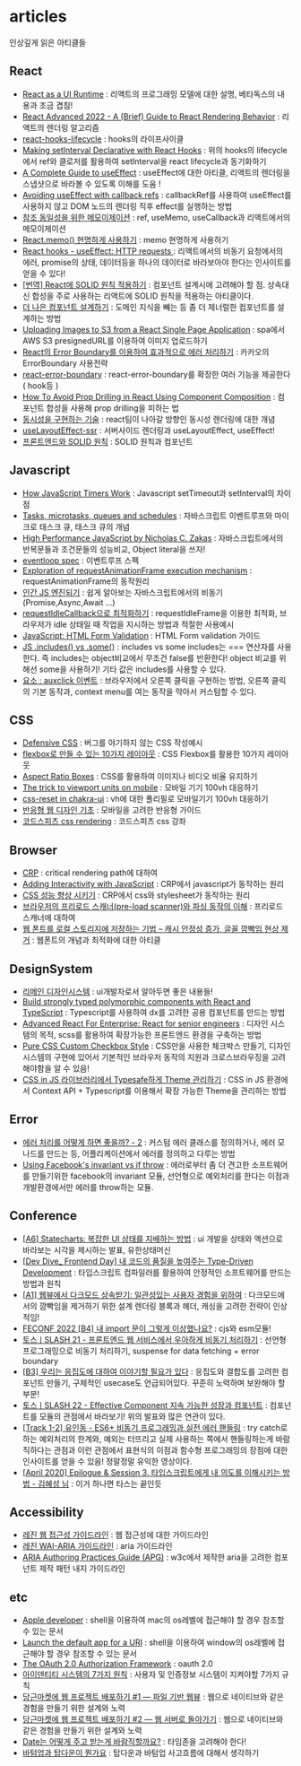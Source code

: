 # articles

인상깊게 읽은 아티클들

## React

- [React as a UI Runtime](https://overreacted.io/react-as-a-ui-runtime/) : 리액트의 프로그래밍 모델에 대한 설명, 베타독스의 내용과 조금 겹침!
- [React Advanced 2022 - A (Brief) Guide to React Rendering Behavior](https://blog.isquaredsoftware.com/2022/10/presentations-react-rendering-behavior/) : 리액트의 렌더링 알고리즘
- [react-hooks-lifecycle](https://github.com/Wavez/react-hooks-lifecycle) : hooks의 라이프사이클
- [Making setInterval Declarative with React Hooks](https://overreacted.io/making-setinterval-declarative-with-react-hooks/) : 위의 hooks의 lifecycle에서 ref와 클로저를 활용하여 setInterval을 react lifecycle과 동기화하기
- [A Complete Guide to useEffect](https://overreacted.io/a-complete-guide-to-useeffect/) : useEffect에 대한 아티클, 리액트의 렌더링을 스냅샷으로 바라볼 수 있도록 이해를 도움 !
- [Avoiding useEffect with callback refs](https://tkdodo.eu/blog/avoiding-use-effect-with-callback-refs#interacting-with-refs) : callbackRef를 사용하여 useEffect를 사용하지 않고 DOM 노드의 렌더링 직후 effect를 실행하는 방법
- [참조 동일성을 위한 메모이제이션](https://yceffort.kr/2022/04/memo-for-referential-stability-in-react#%EC%99%9C-%EB%AA%A8%EB%93%A0-%EC%BB%B4%ED%8F%AC%EB%84%8C%ED%8A%B8%EB%A5%BC-memo-%ED%95%B4%EC%95%BC-%ED%95%98%EB%8A%94%EA%B0%80) : ref, useMemo, useCallback과 리액트에서의 메모이제이션
- [React.memo() 현명하게 사용하기](https://ui.toast.com/weekly-pick/ko_20190731) : memo 현명하게 사용하기
- [React hooks - useEffect: HTTP requests ](https://im-developer.tistory.com/211) : 리액트에서의 비동기 요청에서의 에러, promise의 상태, 데이터등을 하나의 데이터로 바라보아야 한다는 인사이트를 얻을 수 있다!
- [\[번역\] React에 SOLID 원칙 적용하기](https://dev-boku.tistory.com/entry/%EB%B2%88%EC%97%AD-React%EC%97%90-SOLID-%EC%9B%90%EC%B9%99-%EC%A0%81%EC%9A%A9%ED%95%98%EA%B8%B0) : 컴포넌트 설계시에 고려해야 할 점. 상속대신 합성을 주로 사용하는 리액트에 SOLID 원칙을 적용하는 아티클이다.
- [더 나은 컴포넌트 설계하기](https://velog.io/@juno7803/%EB%8D%94-%EB%82%98%EC%9D%80-%EC%BB%B4%ED%8F%AC%EB%84%8C%ED%8A%B8-%EC%84%A4%EA%B3%84%ED%95%98%EA%B8%B0#%EC%9D%B8%ED%84%B0%ED%8E%98%EC%9D%B4%EC%8A%A4) : 도메인 지식을 빼는 등 좀 더 제너럴한 컴포넌트를 설계하는 방법
- [Uploading Images to S3 from a React Single Page Application](https://medium.com/developing-koan/uploading-images-to-s3-from-a-react-single-page-application-45a4d24af09f) : spa에서 AWS S3 presignedURL를 이용하여 이미지 업로드하기
- [React의 Error Boundary를 이용하여 효과적으로 에러 처리하기](https://fe-developers.kakaoent.com/2022/221110-error-boundary/) : 카카오의 ErrorBoundary 사용전략
- [react-error-boundary](https://www.npmjs.com/package/react-error-boundary) : react-error-boundary를 확장한 여러 기능을 제공한다( hook등 )
- [How To Avoid Prop Drilling in React Using Component Composition](https://javascript.plainenglish.io/how-to-avoid-prop-drilling-in-react-using-component-composition-c42adfcdde1b) : 컴포넌트 합성을 사용해 prop drilling을 피하는 법
- [동시성을 구현하는 기술](https://deview.kr/data/deview/session/attach/1_Inside%20React%20(%E1%84%83%E1%85%A9%E1%86%BC%E1%84%89%E1%85%B5%E1%84%89%E1%85%A5%E1%86%BC%E1%84%8B%E1%85%B3%E1%86%AF%20%E1%84%80%E1%85%AE%E1%84%92%E1%85%A7%E1%86%AB%E1%84%92%E1%85%A1%E1%84%82%E1%85%B3%E1%86%AB%20%E1%84%80%E1%85%B5%E1%84%89%E1%85%AE%E1%86%AF).pdf) : react팀이 나아갈 방향인 동시성 렌더링에 대한 개념
- [useLayoutEffect-ssr](https://gist.github.com/gaearon/e7d97cdf38a2907924ea12e4ebdf3c85) : 서버사이드 렌더링과 useLayoutEffect, useEffect!
- [프론트엔드와 SOLID 원칙](https://fe-developers.kakaoent.com/2023/230330-frontend-solid/) : SOLID 원칙과 컴포넌트

## Javascript

- [How JavaScript Timers Work](https://johnresig.com/blog/how-javascript-timers-work/) : Javascript setTimeout과 setInterval의 차이점
- [Tasks, microtasks, queues and schedules](https://jakearchibald.com/2015/tasks-microtasks-queues-and-schedules/) : 자바스크립트 이벤트루프와 마이크로 태스크 큐, 태스크 큐의 개념
- [High Performance JavaScript by Nicholas C. Zakas](https://www.oreilly.com/library/view/high-performance-javascript/9781449382308/ch04.html) : 자바스크립트에서의 반복문들과 조건문들의 성능비교, Object literal을 쓰자!
- [eventloop spec](https://html.spec.whatwg.org/multipage/webappapis.html#event-loops) : 이벤트루프 스펙
- [Exploration of requestAnimationFrame execution mechanism](https://segmentfault.com/a/1190000040945949/en) : requestAnimationFrame의 동작원리
- [인간 JS 엔진되기](https://youtube.com/playlist?list=PLcqDmjxt30Rt9wmSlw1u6sBYr-aZmpNB3) : 쉽게 알아보는 자바스크립트에서의 비동기(Promise,Async,Await ...)
- [requestIdleCallback으로 최적화하기](https://yceffort.kr/2021/08/requestIdlecallback) : requestIdleFrame을 이용한 최적화, 브라우저가 idle 상태일 때 작업을 지시하는 방법과 적절한 사용예시
- [JavaScript: HTML Form Validation](https://www.w3resource.com/javascript/form/javascript-form-validation.php) : HTML Form validation 가이드
- [JS .includes() vs .some()](https://d7k.medium.com/js-includes-vs-some-b3cd546a7bc3) : includes vs some includes는 === 연산자를 사용한다. 즉 includes는 object비교에서 무조건 false를 반환한다! object 비교를 위해선 some을 사용하기! 기타 값은 includes를 사용할 수 있다.
- [요소 : auxclick 이벤트](https://runebook.dev/ko/docs/dom/element/auxclick_event) : 브라우저에서 오른쪽 클릭을 구현하는 방법, 오른쪽 클릭의 기본 동작과, context menu를 여는 동작을 막아서 커스텀할 수 있다.

## CSS

- [Defensive CSS](https://defensivecss.dev/) : 버그를 야기하지 않는 CSS 작성예시
- [flexbox로 만들 수 있는 10가지 레이아웃](https://d2.naver.com/helloworld/8540176) : CSS Flexbox를 활용한 10가지 레이아웃
- [Aspect Ratio Boxes](https://css-tricks.com/aspect-ratio-boxes/) : CSS를 활용하여 이미지나 비디오 비율 유지하기
- [The trick to viewport units on mobile](https://css-tricks.com/the-trick-to-viewport-units-on-mobile/) : 모바일 기기 100vh 대응하기
- [css-reset in chakra-ui](https://github.com/chakra-ui/chakra-ui/blob/main/packages/components/css-reset/src/css-reset.tsx) : vh에 대한 폴리필로 모바일기기 100vh 대응하기
- [반응형 웹 디자인 기초](https://web.dev/responsive-web-design-basics) : 모바일을 고려한 반응형 가이드
- [코드스피츠 css rendering](https://www.edwith.org/codespitz-css-rendering) : 코드스피츠 css 강좌

## Browser
- [CRP](https://developer.mozilla.org/en-US/docs/Web/Performance/Critical_rendering_path) : critical rendering path에 대하여
- [Adding Interactivity with JavaScript](https://web.dev/critical-rendering-path-adding-interactivity-with-javascript/) : CRP에서 javascript가 동작하는 원리
- [CSS 성능 향상 시키기](https://yceffort.kr/2021/03/improve-css-performance) : CRP에서 css와 stylesheet가 동작하는 원리
- [브라우저의 프리로드 스캐너(pre-load scanner)와 파싱 동작의 이해](https://yceffort.kr/2022/06/preload-scanner) : 프리로드 스캐너에 대하여
- [웹 폰트를 로컬 스토리지에 저장하는 기법 – 캐시 안정성 증가, 글꼴 깜빡임 현상 제거](https://mytory.net/archives/13189) : 웹폰트의 개념과 최적화에 대한 아티클


## DesignSystem

- [리메인 디자인시스템](https://www.remain.co.kr/page/designsystem/color-wraning.php) : ui개발자로서 알아두면 좋은 내용들!
- [Build strongly typed polymorphic components with React and TypeScript](https://blog.logrocket.com/build-strongly-typed-polymorphic-components-react-typescript/) : Typescript를 사용하여 dx를 고려한 공용 컴포넌트를 만드는 방법
- [Advanced React For Enterprise: React for senior engineers](https://www.udemy.com/course/react-for-senior-engineers/) : 디자인 시스템의 목적, scss를 활용하여 확장가능한 프론트엔드 환경을 구축하는 방법
- [Pure CSS Custom Checkbox Style](https://moderncss.dev/pure-css-custom-checkbox-style/) : CSS만을 사용한 체크박스 만들기, 디자인 시스템의 구현에 있어서 기본적인 브라우저 동작의 지원과 크로스브라우징을 고려해야함을 알 수 있음!
- [CSS in JS 라이브러리에서 Typesafe하게 Theme 관리하기](https://tech.devsisters.com/posts/react-extend-theme/) : CSS in JS 환경에서 Context API + Typescript를 이용해서 확장 가능한 Theme을 관리하는 방법

## Error

- [에러 처리를 어떻게 하면 좋을까? - 2](https://www.rinae.dev/posts/how-to-handle-errors-2) : 커스텀 에러 클래스를 정의하거나, 에러 모나드를 만드는 등, 어플리케이션에서 에러를 정의하고 다루는 방법
- [Using Facebook's invariant vs if throw](https://stackoverflow.com/questions/39055159/using-facebooks-invariant-vs-if-throw) : 에러로부터 좀 더 견고한 소프트웨어를 만들기위한 facebook의 invariant 모듈, 선언형으로 예외처리를 한다는 이점과 개발환경에서만 에러를 throw하는 모듈. 

## Conference

- [\[A6\] Statecharts: 복잡한 UI 상태를 지배하는 방법](https://www.youtube.com/watch?v=Hv_PhrfwerQ) : ui 개발을 상태와 액션으로 바라보는 시각을 제시하는 발표, 유한상태머신
- [\[Dev Dive_ Frontend Day\] 내 코드의 품질을 높여주는 Type-Driven Development](https://www.youtube.com/watch?v=M3pMCZqPvzI&t=841s) : 타입스크립트 컴파일러를 활용하여 안정적인 소프트웨어를 만드는 방법과 원칙
- [\[A1\] 웹뷰에서 다크모드 상속받기: 일관성있는 사용자 경험을 위하여](https://www.youtube.com/watch?v=ElsZ-v4Ow08&t=1s) : 다크모드에서의 깜빡임을 제거하기 위한 설계 렌더링 블록과 헤더, 캐싱을 고려한 전략이 인상적임!
- [FECONF 2022 \[B4\] 내 import 문이 그렇게 이상했나요?](https://www.youtube.com/watch?v=mee1QbvaO10) : cjs와 esm모듈!
- [토스ㅣSLASH 21 - 프론트엔드 웹 서비스에서 우아하게 비동기 처리하기](https://www.youtube.com/watch?v=FvRtoViujGg) : 선언형 프로그래밍으로 비동기 처리하기, suspense for data fetching + error boundary
- [\[B3\] 우리는 응집도에 대하여 이야기할 필요가 있다](https://www.youtube.com/watch?v=aSAGOH2u2rs) : 응집도와 결합도를 고려한 컴포넌트 만들기, 구체적인 usecase도 언급되어있다. 꾸준히 노력하며 보완해야 할 부분!
- [토스ㅣSLASH 22 - Effective Component 지속 가능한 성장과 컴포넌트](https://www.youtube.com/watch?v=fR8tsJ2r7Eg) : 컴포넌트를 모듈의 관점에서 바라보기! 위의 발표와 많은 연관이 있다.
- [\[Track 1-2\] 유인동 - ES6+ 비동기 프로그래밍과 실전 에러 핸들링](https://www.youtube.com/watch?v=o9JnT4sneAQ) : try catch로 하는 예외처리의 한계와, 예외는 터뜨리고 실제 사용하는 쪽에서 핸들링하는게 바람직하다는 관점과 이런 관점에서 표현식의 이점과 함수형 프로그래밍의 장점에 대한 인사이트를 얻을 수 있음! 정말정말 유익한 영상이다.
- [\[April 2020\] Epilogue & Session 3. 타입스크립트에게 내 의도를 이해시키는 방법 - 김혜성 님](https://www.youtube.com/watch?v=bfSKqscC8kc) : 이거 하나면 타스는 끝인듯

## Accessibility
- [레진 웹 접근성 가이드라인](https://github.com/lezhin/accessibility) : 웹 접근성에 대한 가이드라인
- [레진 WAI-ARIA 가이드라인](https://github.com/lezhin/accessibility/tree/master/aria) : aria 가이드라인
- [ARIA Authoring Practices Guide (APG)](https://www.w3.org/WAI/ARIA/apg/patterns/) : w3c에서 제작한 aria을 고려한 컴포넌트 제작 패턴 내지 가이드라인

## etc
- [Apple developer](https://developer.apple.com/documentation/technologies) : shell을 이용하여 mac의 os레벨에 접근해야 할 경우 참조할 수 있는 문서
- [Launch the default app for a URI](https://learn.microsoft.com/en-us/windows/uwp/launch-resume/launch-default-app#standard-shell-related-uri-schemes) : shell을 이용하여 window의 os레벨에 접근해야 할 경우 참조할 수 있는 문서
- [The OAuth 2.0 Authorization Framework](https://datatracker.ietf.org/doc/html/rfc6749) : oauth 2.0
- [아이덴티티 시스템의 7가지 원칙](https://blog.cometkim.kr/posts/the-seven-laws-of-identity/) : 사용자 및 인증정보 시스템이 지켜야할 7가지 규칙
- [당근마켓에 웹 프로젝트 배포하기 #1 — 파일 기반 웹뷰](https://medium.com/daangn/%EB%8B%B9%EA%B7%BC%EB%A7%88%EC%BC%93%EC%97%90-%EC%9B%B9-%ED%94%84%EB%A1%9C%EC%A0%9D%ED%8A%B8-%EB%B0%B0%ED%8F%AC%ED%95%98%EA%B8%B0-1-%ED%8C%8C%EC%9D%BC-%EA%B8%B0%EB%B0%98-%EC%9B%B9%EB%B7%B0-d312b17e697c) : 웹으로 네이티브와 같은 경험을 만들기 위한 설계와 노력
- [당근마켓에 웹 프로젝트 배포하기 #2 — 웹 서버로 돌아가기](https://medium.com/daangn/%EB%8B%B9%EA%B7%BC%EB%A7%88%EC%BC%93%EC%97%90-%EC%9B%B9-%ED%94%84%EB%A1%9C%EC%A0%9D%ED%8A%B8-%EB%B0%B0%ED%8F%AC%ED%95%98%EA%B8%B0-2-%EC%9B%B9-%EC%84%9C%EB%B2%84%EB%A1%9C-%EB%8F%8C%EC%95%84%EA%B0%80%EA%B8%B0-3030daea456c) : 웹으로 네이티브와 같은 경험을 만들기 위한 설계와 노력
- [Date는 어떻게 주고 받는게 바람직할까요?](https://blog.hoseung.me/2023-03-23-how-to-transfer-date) : 타임존을 고려해야 한다!
- [바텀업과 탑다운이 뭔가요](https://iori826.tistory.com/505) : 탑다운과 바텀업 사고흐름에 대해서 생각하기
